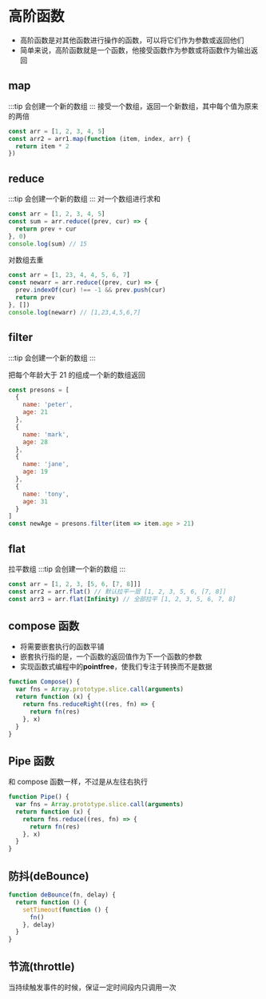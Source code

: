 # 高阶函数

- 高阶函数是对其他函数进行操作的函数，可以将它们作为参数或返回他们
- 简单来说，高阶函数就是一个函数，他接受函数作为参数或将函数作为输出返回

## map

:::tip
会创建一个新的数组
:::
接受一个数组，返回一个新数组，其中每个值为原来的两倍

```js
const arr = [1, 2, 3, 4, 5]
const arr2 = arr1.map(function (item, index, arr) {
  return item * 2
})
```

## reduce

:::tip
会创建一个新的数组
:::
对一个数组进行求和

```js
const arr = [1, 2, 3, 4, 5]
const sum = arr.reduce((prev, cur) => {
  return prev + cur
}, 0)
console.log(sum) // 15
```

对数组去重

```js
const arr = [1, 23, 4, 4, 5, 6, 7]
const newarr = arr.reduce((prev, cur) => {
  prev.indexOf(cur) !== -1 && prev.push(cur)
  return prev
}, [])
console.log(newarr) // [1,23,4,5,6,7]
```

## filter

:::tip
会创建一个新的数组
:::

把每个年龄大于 21 的组成一个新的数组返回

```js
const presons = [
  {
    name: 'peter',
    age: 21
  },
  {
    name: 'mark',
    age: 28
  },
  {
    name: 'jane',
    age: 19
  },
  {
    name: 'tony',
    age: 31
  }
]
const newAge = presons.filter(item => item.age > 21)
```

## flat

拉平数组
:::tip
会创建一个新的数组
:::

```js
const arr = [1, 2, 3, [5, 6, [7, 8]]]
const arr2 = arr.flat() // 默认拉平一层 [1, 2, 3, 5, 6, [7, 8]]
const arr3 = arr.flat(Infinity) // 全部拉平 [1, 2, 3, 5, 6, 7, 8]
```

## compose 函数

- 将需要嵌套执行的函数平铺
- 嵌套执行指的是，一个函数的返回值作为下一个函数的参数
- 实现函数式编程中的**pointfree**，使我们专注于转换而不是数据

```js
function Compose() {
  var fns = Array.prototype.slice.call(arguments)
  return function (x) {
    return fns.reduceRight((res, fn) => {
      return fn(res)
    }, x)
  }
}
```

## Pipe 函数

和 compose 函数一样，不过是从左往右执行

```js
function Pipe() {
  var fns = Array.prototype.slice.call(arguments)
  return function (x) {
    return fns.reduce((res, fn) => {
      return fn(res)
    }, x)
  }
}
```

## 防抖(deBounce)

<deBounceHoc/>

```js
function deBounce(fn, delay) {
  return function () {
    setTimeout(function () {
      fn()
    }, delay)
  }
}
```

## 节流(throttle)

当持续触发事件的时候，保证一定时间段内只调用一次
